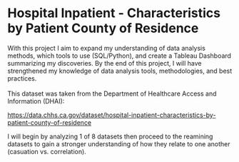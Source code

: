<h1> Hospital Inpatient - Characteristics by Patient County of Residence </h1>
With this project I aim to expand my understanding of data analysis methods, which tools to use (SQL/Python), and create a Tableau Dashboard summarizing my discoveries. 
By the end of this project, I will have strengthened my knowledge of data analysis tools, methodologies, and best practices. 
<br></br>
This dataset was taken from the Department of Healthcare Access and Information (DHAI):

https://data.chhs.ca.gov/dataset/hospital-inpatient-characteristics-by-patient-county-of-residence

I will begin by analyzing 1 of 8 datasets then proceed to the reamining datasets to gain a stronger understanding of how they relate to one another (casuation vs. correlation). 
